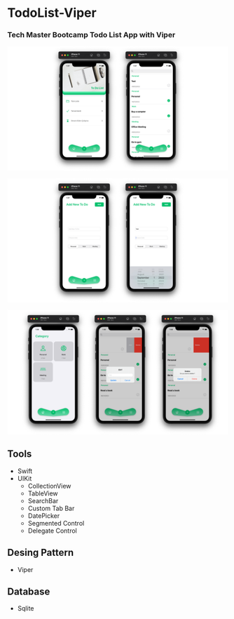 # TodoList-Viper


### Tech Master Bootcamp Todo List App with Viper

![Simulator](https://github.com/berkayyalcn21/TodoList-Viper/blob/main/5.png)

![Simulator](https://github.com/berkayyalcn21/TodoList-Viper/blob/main/6.png)

![Simulator](https://github.com/berkayyalcn21/TodoList-Viper/blob/main/7.png)

## Tools

- Swift
- UIKit
  - CollectionView
  - TableView
  - SearchBar
  - Custom Tab Bar
  - DatePicker
  - Segmented Control
  - Delegate Control
 
## Desing Pattern

- Viper

## Database

- Sqlite
